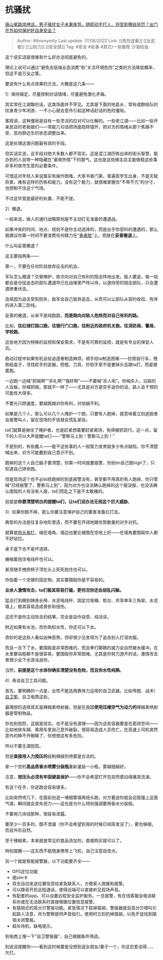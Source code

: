 # 抗骚扰
[唐山某路烧烤店，男子骚扰女子未果挨骂，随即动手打人，将受到哪些惩罚？出门在外如何保护好自身安全？](https://www.zhihu.com/question/537038241/answer/2523646801)

> Author: #Anonymity
> Last update: *17/06/2022*
> Link: [[危险迹象]] [[女武者]] [[公权力]] [[安全感]]
> Tag: #安全 #处事 #其它/一些推荐
> 沙海拾金:

这个说实话是很难有什么好办法彻底避免的。

理论上说可以通过“避免去低端业态消费”和“关注环境危险”之类的方法降低概率，但这不是万全之策。

要说有什么有点效果的方法，大概是这几条——

1）保持镇定，尽量控制对话情绪，尽量避免激化矛盾。

其实常在江湖飘的话，这类场面并不罕见。尤其是下面的地县乡，常有成群结队的纹身青少年闲游，一不小心就会意外引起这种话赶话的危险僵局。

客观讲，这种僵局是自有一些灵活的应对可以化解的。一些老江湖——比如一些开亲民店的老板娘们——常能几句话把场面扭转错开，把对方的情绪从那个焦躁不安、恶向胆边生的状态调整出来。

这是处理这类问题最有效的手段。

但实话实说，这手段对绝大多数人都不现实。这是混江湖历练出来的街头智慧，能办到的人自带一种隐藏在“豪爽热情”下的狠气。这也是这些摊主店主能做稳这些事非多的夜市生意的必要条件。

可惜这对年轻人来说属实有操作困难。大家书香门第，普遍乖学生出身，不是天赋异禀，难有这样的历练和能力。没有这个能力，就很难掌握住“不卑不亢”的分寸，也控制不住这个气场。

不过这毕竟是最好的处置，不能不提。

2）撤退。

一般来说，做人的通行战略原则是不主动打无准备的遭遇战。

如果冲突的时间、地点、规则不是你主动选择的，而是出乎你意料的遭遇的，那么我建议你第一时间不要浪费任何精力在“[勇者胜](https://www.zhihu.com/search?q=%E5%8B%87%E8%80%85%E8%83%9C&search_source=Entity&hybrid_search_source=Entity&hybrid_search_extra=%7B%22sourceType%22%3A%22answer%22%2C%22sourceId%22%3A2523646801%7D)“上，而放在**妥善撤退**上。

什么叫妥善撤退？

这主要指两条——

第一，不要在任何阶段放弃反击的机会。

军队怎么撤退？交替掩护，依次向对自己有利的阻击阵地出发。敌人要追，每一站都会是仓促追击的部队遭遇早已在战壕里严阵以待，以逸待劳的阻击部队，只会遭遇惨重伏击。

连续因为追击受到损失，敌军会自己放弃追击，从而可以让部队从容的收拾、有序的进入第二防线。

妥善的撤退，从来不是纯跑路，**而是跑向对敌人危险而对自己有利的路。**

比如，**往红绿灯路口跑，往银行门口跑，往附近的政府机关跑，往消防局、警局、学校跑**。

这些地方因为特殊的监控和保安需求，不是有可靠的监控，就是有专业的保安人员。

跑动过程中如果有机会给追逐者制造麻烦，顺手给ta制造困难——拉倒自行车，拽倒纸盒子，寻找趁手的武器，短棍、刀具、抄到手里不是要掉头去跟ta打，而是接着跑。

一边跑一边喊“抓贼啊”“非礼啊”“强奸啊”——不要喊“杀人啦”。你喊杀人，沿路的人会躲，你喊抓贼，那就不一样了——尤其是对方是空手追你的话，路人会干预的可能性大得多。

不要光只顾速度，要越跑越对你有利，对他越不利。

如果是几个人，那么可以几个人掩护一个跑，只要有人跑掉，就意味着立刻逃脱者会报警叫人，留在现场的歹徒就会慌乱紧张。

ta们就算是揪住了掩护者，也是赶紧想着要赶紧离场，免得被抓现行。这一点，留下的人可以大声提醒ta们——“警察马上到！警察马上到！”

不是别的，有些蠢人——能干这些事的人一般智力发育就多少有点缺陷，你不清楚喊出来，对方可能蠢到自己意识不到。

跑掉的这个人自己脑子要清楚，你第一时间就要报警，你别tm自己跑high了，只知道自己拼命跑。

但是现场这个也不必纠结跑掉的到底报警没有，甚至都不用真的有人跑掉，你只管喊“已经报警了，警察马上到”，因为对方也没法确认跑掉的这个报没报，也没法确认围观的人有没有人报，ta们慌乱之下是不太敢赌的。

前提是**你要清楚明白的提醒ta们，让ta们没办法无视这个巨大威胁**。

3）如果你跑不掉，那么你要注意保护自己的要害准备扛打击。

典型的办法是往复杂地形里选，而不要在开阔地跟优势数量的对手对抗。

就算是[抱头挨打](https://www.zhihu.com/search?q=%E6%8A%B1%E5%A4%B4%E6%8C%A8%E6%89%93&search_source=Entity&hybrid_search_source=Entity&hybrid_search_extra=%7B%22sourceType%22%3A%22answer%22%2C%22sourceId%22%3A2523646801%7D)，缩在墙角、墙边也要比被围在空地上好——在墙角要围殴你人都不好站位。

桌子底下也不是坏选择。

蜷缩着抱住电线杆也可以。

甚至随手拽把椅子顶在头上死死抱住也可以。

你抱着一个坚硬的固定物，其实要围殴你是不容易的。

**业余人激情攻击，ta们极其容易打偏，更何况你还会胡乱闪躲。**

猛击打到踢到铸铁长椅、水泥电线杆、固定垃圾桶、柜台、共享单车三角架、水泥墙上，极其容易造成骨折和扭伤。

这还不是你主动攻击的结果，完全是自作自受、纯活该。

附近如果有水池，而你熟知水性，你还可以下水。

奇妙的是这些人看似凶神恶煞，但却很少见舍得为了追击别人打湿衣服。

而且一旦下了水，要围殴是非常困难的，而且拳打脚踢的威力会自然被水缓冲。在水里要站稳都不是很容易，要围殴你非常困难。尤其是你努力游开的话，激情攻击者很少会下水游泳追你。

当然，**前提是这个水体你确实清楚没有危险，而且你水性纯熟**。

4）再谈自卫工具问题。

首先，要明确的一点是，女性不能选用靠体力运用的自卫武器，比如甩棍、战术/[自卫笔](https://www.zhihu.com/search?q=%E8%87%AA%E5%8D%AB%E7%AC%94&search_source=Entity&hybrid_search_source=Entity&hybrid_search_extra=%7B%22sourceType%22%3A%22answer%22%2C%22sourceId%22%3A2523646801%7D)、自卫电筒这些。

最理想的选择其实是辣椒素喷射器，但是在我国**使用压缩空气为动力的**辣椒素喷射器是管制物品。

你也别抱怨，这就是现实。也不是没有道理——因为这些容器要是在密闭空间——比如地铁车厢、乘用车里自己意外破裂，很容易造成人员伤亡。在高速上司机突然意外的睁不开眼睛了，你想想这有多危险。

所以不要无谓抱怨。

但是**直接用人力按压的**自制辣椒剂喷雾是合法的。

拿一个空的**高品质香水喷雾分装瓶**重新灌装一小瓶，雾越细越好。

注意，**按压头必须有牢固硬盖保护**——你不会希望打开包突然感动得痛哭流涕。

有这个在手，你逃跑会容易很多。

比如突然喷几下，在面前创造一堵细雾墙再扭头跑，对方要追你就会迎面撞上这面气墙，瞬间就会丧失视力——这也是为什么特别强调要用香水分装瓶。

不要用几块钱那种，很容易泄露。

要至少一百多的，既不泄漏（你不会希望到用的时候已经挥发没了），雾也够细，而且外形自然。

至于辣椒素，本来就是常见的食品添加剂，直接购买就可以了。

特别提醒——这东西不能随身携带上飞机，自己注意自觉点。

另一个就是智能报警器，以下功能要齐全——

-   GPS定位功能
-   插sim卡
-   双击自动发送位置信息给紧急联系人，方便家人救援和报警。
-   可以静音开启远程通话，使得远端可以直接听见现场声音。
-   有配套的app，可以设置远程安全监护服务。一旦报警，有在线客服会电话联系你或在无法联系时直接根据位置信息报警。
-   有插销式的高分贝警报功能。紧急情况下拔掉插销，警报器就会高分贝啸叫引起路人注意，并为警察提供声音指引。使用时立刻扔掉插销，以免歹徒找到插销关闭警报。
-   超长待机，缺电提示。

到电商上搜一下“自卫警报器”，自己根据条件筛选。

别说没提醒你——看到这时候要是没想到送女朋友/妻子一个，你这恋爱谈得……欠打。
